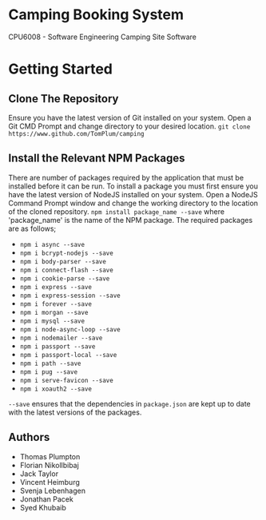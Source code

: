 # Camping Booking System
CPU6008 - Software Engineering Camping Site Software

# Getting Started
## Clone The Repository
Ensure you have the latest version of Git installed on your system. Open a Git CMD Prompt and change directory to your desired location.
`git clone https://www.github.com/TomPlum/camping`

## Install the Relevant NPM Packages
There are number of packages required by the application that must be installed before it can be run. To install a package you must first ensure you have the latest version of NodeJS installed on your system. Open a NodeJS Command Prompt window and change the working directory to the location of the cloned repository. `npm install package_name --save` where 'package_name' is the name of the NPM package. The required packages are as follows;
* `npm i async --save`
* `npm i bcrypt-nodejs --save`
* `npm i body-parser --save`
* `npm i connect-flash --save`
* `npm i cookie-parse --save`
* `npm i express --save`
* `npm i express-session --save`
* `npm i forever --save`
* `npm i morgan --save`
* `npm i mysql --save`
* `npm i node-async-loop --save`
* `npm i nodemailer --save`
* `npm i passport --save`
* `npm i passport-local --save`
* `npm i path --save`
* `npm i pug --save`
* `npm i serve-favicon --save`
* `npm i xoauth2 --save`

`--save` ensures that the dependencies in `package.json` are kept up to date with the latest versions of the packages.

## Authors
* Thomas Plumpton
* Florian Nikollbibaj
* Jack Taylor
* Vincent Heimburg
* Svenja Lebenhagen
* Jonathan Pacek
* Syed Khubaib
